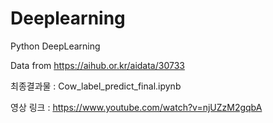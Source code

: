 # Deeplearning
Python DeepLearning



Data from https://aihub.or.kr/aidata/30733


최종결과물 : Cow_label_predict_final.ipynb


영상 링크 : https://www.youtube.com/watch?v=njUZzM2gqbA
